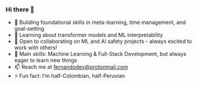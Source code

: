 

<!--
**favalosdev/favalosdev** is a ✨ _special_ ✨ repository because its `README.md` (this file) appears on your GitHub profile.

Here are some ideas to get you started:

- 🔭 I’m currently working on ...
- 🌱 I’m currently learning ...
- 👯 I’m looking to collaborate on ...
- 🤔 I’m looking for help with ...
- 💬 Ask me about ...
- 📫 How to reach me: ...
- 😄 Pronouns: ...
- ⚡ Fun fact: ...
-->

### Hi there 👋

- 🔭 Building foundational skills in meta-learning, time management, and goal-setting
- 🌱 Learning about transformer models and ML interpretability
- 👯 Open to collaborating on ML and AI safety projects - always excited to work with others!
- 💬 Main skills: Machine Learning & Full-Stack Development, but always eager to learn new things
- 📫 Reach me at fernandodev@protonmail.com
- ⚡ Fun fact: I'm half-Colombian, half-Peruvian
